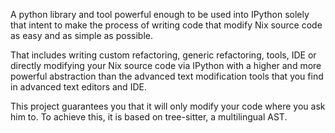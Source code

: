 A python library and tool powerful enough to be used into IPython solely that intent to make the 
process of writing code that modify Nix source code as easy and as simple as possible. 

That includes writing custom refactoring, generic refactoring, tools, IDE or directly modifying 
your Nix source code via IPython with a higher and more powerful abstraction than the advanced text modification
tools that you find in advanced text editors and IDE.

This project guarantees you that it will only modify your code where you ask him to. 
To achieve this, it is based on tree-sitter, a multilingual AST.

